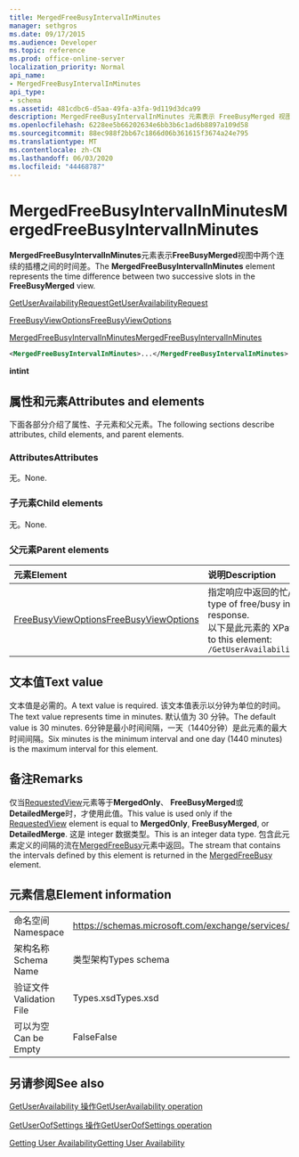 ```yaml
---
title: MergedFreeBusyIntervalInMinutes
manager: sethgros
ms.date: 09/17/2015
ms.audience: Developer
ms.topic: reference
ms.prod: office-online-server
localization_priority: Normal
api_name:
- MergedFreeBusyIntervalInMinutes
api_type:
- schema
ms.assetid: 481cdbc6-d5aa-49fa-a3fa-9d119d3dca99
description: MergedFreeBusyIntervalInMinutes 元素表示 FreeBusyMerged 视图中两个连续的插槽之间的时间差。
ms.openlocfilehash: 6228ee5b66202634e6bb3b6c1ad6b8897a109d58
ms.sourcegitcommit: 88ec988f2bb67c1866d06b361615f3674a24e795
ms.translationtype: MT
ms.contentlocale: zh-CN
ms.lasthandoff: 06/03/2020
ms.locfileid: "44468787"
---
```

# <a name="mergedfreebusyintervalinminutes"></a><span data-ttu-id="62e64-103">MergedFreeBusyIntervalInMinutes</span><span class="sxs-lookup"><span data-stu-id="62e64-103">MergedFreeBusyIntervalInMinutes</span></span>

<span data-ttu-id="62e64-104">**MergedFreeBusyIntervalInMinutes**元素表示**FreeBusyMerged**视图中两个连续的插槽之间的时间差。</span><span class="sxs-lookup"><span data-stu-id="62e64-104">The **MergedFreeBusyIntervalInMinutes** element represents the time difference between two successive slots in the **FreeBusyMerged** view.</span></span> 
  
[<span data-ttu-id="62e64-105">GetUserAvailabilityRequest</span><span class="sxs-lookup"><span data-stu-id="62e64-105">GetUserAvailabilityRequest</span></span>](getuseravailabilityrequest.md)
  
[<span data-ttu-id="62e64-106">FreeBusyViewOptions</span><span class="sxs-lookup"><span data-stu-id="62e64-106">FreeBusyViewOptions</span></span>](freebusyviewoptions.md)
  
[<span data-ttu-id="62e64-107">MergedFreeBusyIntervalInMinutes</span><span class="sxs-lookup"><span data-stu-id="62e64-107">MergedFreeBusyIntervalInMinutes</span></span>](mergedfreebusyintervalinminutes.md)
  
```xml
<MergedFreeBusyIntervalInMinutes>...</MergedFreeBusyIntervalInMinutes>
```

 <span data-ttu-id="62e64-108">**int**</span><span class="sxs-lookup"><span data-stu-id="62e64-108">**int**</span></span>
## <a name="attributes-and-elements"></a><span data-ttu-id="62e64-109">属性和元素</span><span class="sxs-lookup"><span data-stu-id="62e64-109">Attributes and elements</span></span>

<span data-ttu-id="62e64-110">下面各部分介绍了属性、子元素和父元素。</span><span class="sxs-lookup"><span data-stu-id="62e64-110">The following sections describe attributes, child elements, and parent elements.</span></span>
  
### <a name="attributes"></a><span data-ttu-id="62e64-111">Attributes</span><span class="sxs-lookup"><span data-stu-id="62e64-111">Attributes</span></span>

<span data-ttu-id="62e64-112">无。</span><span class="sxs-lookup"><span data-stu-id="62e64-112">None.</span></span>
  
### <a name="child-elements"></a><span data-ttu-id="62e64-113">子元素</span><span class="sxs-lookup"><span data-stu-id="62e64-113">Child elements</span></span>

<span data-ttu-id="62e64-114">无。</span><span class="sxs-lookup"><span data-stu-id="62e64-114">None.</span></span>
  
### <a name="parent-elements"></a><span data-ttu-id="62e64-115">父元素</span><span class="sxs-lookup"><span data-stu-id="62e64-115">Parent elements</span></span>

|<span data-ttu-id="62e64-116">**元素**</span><span class="sxs-lookup"><span data-stu-id="62e64-116">**Element**</span></span>|<span data-ttu-id="62e64-117">**说明**</span><span class="sxs-lookup"><span data-stu-id="62e64-117">**Description**</span></span>|
|:-----|:-----|
|[<span data-ttu-id="62e64-118">FreeBusyViewOptions</span><span class="sxs-lookup"><span data-stu-id="62e64-118">FreeBusyViewOptions</span></span>](freebusyviewoptions.md) <br/> |<span data-ttu-id="62e64-119">指定响应中返回的忙/闲信息的类型。</span><span class="sxs-lookup"><span data-stu-id="62e64-119">Specifies the type of free/busy information returned in the response.</span></span>  <br/> <span data-ttu-id="62e64-120">以下是此元素的 XPath：</span><span class="sxs-lookup"><span data-stu-id="62e64-120">The following is the XPath to this element:</span></span>  <br/>  `/GetUserAvailabilityRequest/FreeBusyViewOptions` <br/> |
   
## <a name="text-value"></a><span data-ttu-id="62e64-121">文本值</span><span class="sxs-lookup"><span data-stu-id="62e64-121">Text value</span></span>

<span data-ttu-id="62e64-122">文本值是必需的。</span><span class="sxs-lookup"><span data-stu-id="62e64-122">A text value is required.</span></span> <span data-ttu-id="62e64-123">该文本值表示以分钟为单位的时间。</span><span class="sxs-lookup"><span data-stu-id="62e64-123">The text value represents time in minutes.</span></span> <span data-ttu-id="62e64-124">默认值为 30 分钟。</span><span class="sxs-lookup"><span data-stu-id="62e64-124">The default value is 30 minutes.</span></span> <span data-ttu-id="62e64-125">6分钟是最小时间间隔，一天（1440分钟）是此元素的最大时间间隔。</span><span class="sxs-lookup"><span data-stu-id="62e64-125">Six minutes is the minimum interval and one day (1440 minutes) is the maximum interval for this element.</span></span>
  
## <a name="remarks"></a><span data-ttu-id="62e64-126">备注</span><span class="sxs-lookup"><span data-stu-id="62e64-126">Remarks</span></span>

<span data-ttu-id="62e64-127">仅当[RequestedView](requestedview.md)元素等于**MergedOnly**、 **FreeBusyMerged**或**DetailedMerge**时，才使用此值。</span><span class="sxs-lookup"><span data-stu-id="62e64-127">This value is used only if the [RequestedView](requestedview.md) element is equal to **MergedOnly**, **FreeBusyMerged**, or **DetailedMerge**.</span></span> <span data-ttu-id="62e64-128">这是 integer 数据类型。</span><span class="sxs-lookup"><span data-stu-id="62e64-128">This is an integer data type.</span></span> <span data-ttu-id="62e64-129">包含此元素定义的间隔的流在[MergedFreeBusy](mergedfreebusy.md)元素中返回。</span><span class="sxs-lookup"><span data-stu-id="62e64-129">The stream that contains the intervals defined by this element is returned in the [MergedFreeBusy](mergedfreebusy.md) element.</span></span> 
  
## <a name="element-information"></a><span data-ttu-id="62e64-130">元素信息</span><span class="sxs-lookup"><span data-stu-id="62e64-130">Element information</span></span>

|||
|:-----|:-----|
|<span data-ttu-id="62e64-131">命名空间</span><span class="sxs-lookup"><span data-stu-id="62e64-131">Namespace</span></span>  <br/> |https://schemas.microsoft.com/exchange/services/2006/types  <br/> |
|<span data-ttu-id="62e64-132">架构名称</span><span class="sxs-lookup"><span data-stu-id="62e64-132">Schema Name</span></span>  <br/> |<span data-ttu-id="62e64-133">类型架构</span><span class="sxs-lookup"><span data-stu-id="62e64-133">Types schema</span></span>  <br/> |
|<span data-ttu-id="62e64-134">验证文件</span><span class="sxs-lookup"><span data-stu-id="62e64-134">Validation File</span></span>  <br/> |<span data-ttu-id="62e64-135">Types.xsd</span><span class="sxs-lookup"><span data-stu-id="62e64-135">Types.xsd</span></span>  <br/> |
|<span data-ttu-id="62e64-136">可以为空</span><span class="sxs-lookup"><span data-stu-id="62e64-136">Can be Empty</span></span>  <br/> |<span data-ttu-id="62e64-137">False</span><span class="sxs-lookup"><span data-stu-id="62e64-137">False</span></span>  <br/> |
   
## <a name="see-also"></a><span data-ttu-id="62e64-138">另请参阅</span><span class="sxs-lookup"><span data-stu-id="62e64-138">See also</span></span>



[<span data-ttu-id="62e64-139">GetUserAvailability 操作</span><span class="sxs-lookup"><span data-stu-id="62e64-139">GetUserAvailability operation</span></span>](getuseravailability-operation.md)
  
[<span data-ttu-id="62e64-140">GetUserOofSettings 操作</span><span class="sxs-lookup"><span data-stu-id="62e64-140">GetUserOofSettings operation</span></span>](getuseroofsettings-operation.md)


[<span data-ttu-id="62e64-141">Getting User Availability</span><span class="sxs-lookup"><span data-stu-id="62e64-141">Getting User Availability</span></span>](https://msdn.microsoft.com/library/d4133fcb-9b0f-4e6b-aadf-a389da83516a%28Office.15%29.aspx)

